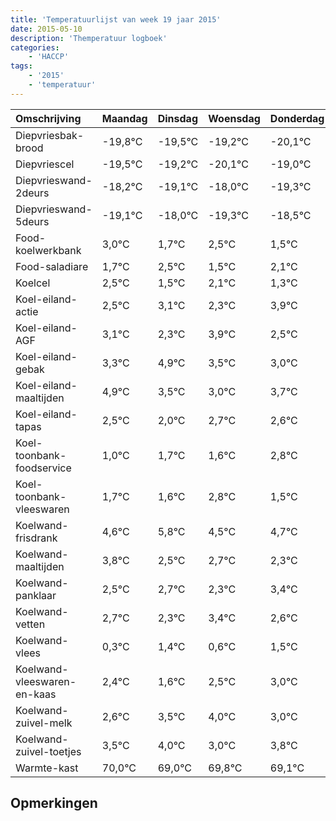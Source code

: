 ```yaml
---
title: 'Temperatuurlijst van week 19 jaar 2015'
date: 2015-05-10
description: 'Themperatuur logboek'
categories:
    - 'HACCP'
tags:
    - '2015'
    - 'temperatuur'
---
```

|Omschrijving|Maandag|Dinsdag|Woensdag|Donderdag|Vrijdag|Zaterdag|Zondag|
|:---|:---|:---|:---|:---|:---|:---|:---|
|Diepvriesbak-brood|-19,8°C|-19,5°C|-19,2°C|-20,1°C|-19,0°C|-20,3°C|-19,5°C|
|Diepvriescel|-19,5°C|-19,2°C|-20,1°C|-19,0°C|-20,3°C|-19,5°C|-20,5°C|
|Diepvrieswand-2deurs|-18,2°C|-19,1°C|-18,0°C|-19,3°C|-18,5°C|-19,5°C|-18,9°C|
|Diepvrieswand-5deurs|-19,1°C|-18,0°C|-19,3°C|-18,5°C|-19,5°C|-18,9°C|-19,7°C|
|Food-koelwerkbank|3,0°C|1,7°C|2,5°C|1,5°C|2,1°C|1,3°C|2,9°C|
|Food-saladiare|1,7°C|2,5°C|1,5°C|2,1°C|1,3°C|2,9°C|1,5°C|
|Koelcel|2,5°C|1,5°C|2,1°C|1,3°C|2,9°C|1,5°C|1,0°C|
|Koel-eiland-actie|2,5°C|3,1°C|2,3°C|3,9°C|2,5°C|2,0°C|2,7°C|
|Koel-eiland-AGF|3,1°C|2,3°C|3,9°C|2,5°C|2,0°C|2,7°C|2,6°C|
|Koel-eiland-gebak|3,3°C|4,9°C|3,5°C|3,0°C|3,7°C|3,6°C|4,8°C|
|Koel-eiland-maaltijden|4,9°C|3,5°C|3,0°C|3,7°C|3,6°C|4,8°C|3,5°C|
|Koel-eiland-tapas|2,5°C|2,0°C|2,7°C|2,6°C|3,8°C|2,5°C|2,7°C|
|Koel-toonbank-foodservice|1,0°C|1,7°C|1,6°C|2,8°C|1,5°C|1,7°C|1,3°C|
|Koel-toonbank-vleeswaren|1,7°C|1,6°C|2,8°C|1,5°C|1,7°C|1,3°C|2,4°C|
|Koelwand-frisdrank|4,6°C|5,8°C|4,5°C|4,7°C|4,3°C|5,4°C|4,6°C|
|Koelwand-maaltijden|3,8°C|2,5°C|2,7°C|2,3°C|3,4°C|2,6°C|3,5°C|
|Koelwand-panklaar|2,5°C|2,7°C|2,3°C|3,4°C|2,6°C|3,5°C|4,0°C|
|Koelwand-vetten|2,7°C|2,3°C|3,4°C|2,6°C|3,5°C|4,0°C|3,0°C|
|Koelwand-vlees|0,3°C|1,4°C|0,6°C|1,5°C|2,0°C|1,0°C|1,8°C|
|Koelwand-vleeswaren-en-kaas|2,4°C|1,6°C|2,5°C|3,0°C|2,0°C|2,8°C|2,1°C|
|Koelwand-zuivel-melk|2,6°C|3,5°C|4,0°C|3,0°C|3,8°C|3,1°C|2,0°C|
|Koelwand-zuivel-toetjes|3,5°C|4,0°C|3,0°C|3,8°C|3,1°C|2,0°C|2,6°C|
|Warmte-kast|70,0°C|69,0°C|69,8°C|69,1°C|68,0°C|68,6°C|68,3°C|

## Opmerkingen



